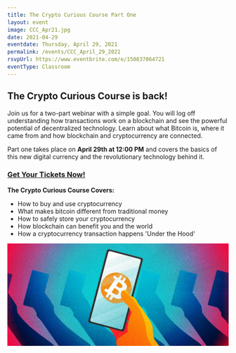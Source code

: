 ```yaml
---
title: The Crypto Curious Course Part One
layout: event
image: CCC_Apr21.jpg
date: 2021-04-29
eventdate: Thursday, April 29, 2021
permalink: /events/CCC_April_29_2021
rsvpUrl: https://www.eventbrite.com/e/150837064721
eventType: Classroom
---
```

<h2>The Crypto Curious Course is back!</h2>

Join us for a two-part webinar with a simple goal. You will log off understanding how transactions work on a blockchain and see the powerful potential of decentralized technology. Learn about what Bitcoin is, where it came from and how blockchain and cryptocurrency are connected.

Part one takes place on <b>April 29th at 12:00 PM</b> and covers the basics of this new digital currency and the revolutionary technology behind it.

<h3><a href="https://www.eventbrite.com/e/150837064721" target="_blank" rel="noopener">Get Your Tickets Now!</a></h3>

<b>The Crypto Curious Course Covers:</b>
<ul>
 	<li>How to buy and use cryptocurrency</li>
 	<li>What makes bitcoin different from traditional money</li>
 	<li>How to safely store your cryptocurrency</li>
 	<li>How blockchain can benefit you and the world</li>
 	<li>How a cryptocurrency transaction happens 'Under the Hood'</li>
</ul>

<img src="/assets/img/bitcoinphonehandbanner.jpg">
